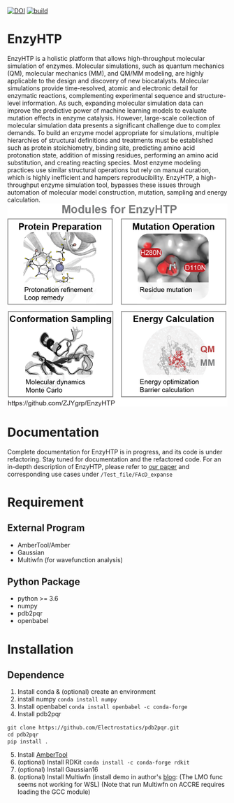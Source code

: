 [![DOI](https://zenodo.org/badge/459668860.svg)](https://zenodo.org/badge/latestdoi/459668860)
[![build](https://github.com/google/yapf/actions/workflows/ci.yml/badge.svg)](https://github.com/google/yapf/actions)

# EnzyHTP
EnzyHTP is a holistic platform that allows high-throughput molecular simulation of enzymes. 
Molecular simulations, such as quantum mechanics (QM), molecular mechanics (MM), and QM/MM modeling, 
are highly applicable to the design and discovery of new biocatalysts. Molecular simulations provide 
time-resolved, atomic and electronic detail for enzymatic reactions, complementing experimental sequence 
and structure-level information. As such, expanding molecular simulation data can improve the predictive 
power of machine learning models to evaluate mutation effects in enzyme catalysis. However, large-scale 
collection of molecular simulation data presents a significant challenge due to complex demands. 
To build an enzyme model appropriate for simulations, multiple hierarchies of structural definitions and 
treatments must be established such as protein stoichiometry, binding site, predicting amino acid protonation 
state, addition of missing residues, performing an amino acid substitution, and creating reacting species. 
Most enzyme modeling practices use similar structural operations but rely on manual curation, which is 
highly inefficient and hampers reproducibility. EnzyHTP, a high-throughput enzyme simulation tool, bypasses 
these issues through automation of molecular model construction, mutation, sampling and energy calculation.
![](resources/four_modules_whitebg.png)

# Documentation
Complete documentation for EnzyHTP is in progress, and its code is under refactoring. 
Stay tuned for documentation and the refactored code. 
For an in-depth description of EnzyHTP, please refer to [our paper](https://pubs.acs.org/doi/10.1021/acs.jcim.1c01424) 
and corresponding use cases under `/Test_file/FAcD_expanse`

# Requirement
## External Program
- AmberTool/Amber
- Gaussian
- Multiwfn (for wavefunction analysis)
## Python Package
- python >= 3.6
- numpy
- pdb2pqr
- openbabel

# Installation 
## Dependence
1. Install conda & (optional) create an environment
2. install numpy `conda install numpy`
3. Install openbabel `conda install openbabel -c conda-forge`
4. Install pdb2pqr 
```
git clone https://github.com/Electrostatics/pdb2pqr.git
cd pdb2pqr
pip install .
```
5. Install [AmberTool](https://ambermd.org/AmberTools.php)
6. (optional) Install RDKit `conda install -c conda-forge rdkit`
7. (optional) Install Gaussian16 
8. (optional) Install Multiwfn (install demo in author's [blog](http://bbs.keinsci.com/thread-12020-1-1.html): (The LMO func seems not working for WSL) (Note that run Multiwfn on ACCRE requires loading the GCC module) 

